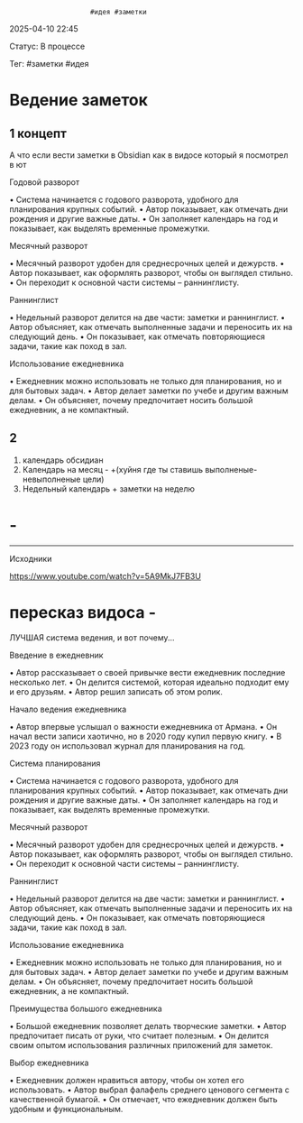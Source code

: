 						#идея #заметки

2025-04-10 22:45 

Статус: В процессе

Тег: #заметки  #идея 
# Ведение заметок

## 1 концепт

А что если вести заметки в Obsidian как в видосе который я посмотрел в ют

Годовой разворот

• Система начинается с годового разворота, удобного для планирования крупных событий.
• Автор показывает, как отмечать дни рождения и другие важные даты.
• Он заполняет календарь на год и показывает, как выделять временные промежутки.

Месячный разворот

• Месячный разворот удобен для среднесрочных целей и дежурств.
• Автор показывает, как оформлять разворот, чтобы он выглядел стильно.
• Он переходит к основной части системы – раннинглисту.

 Раннинглист

• Недельный разворот делится на две части: заметки и раннинглист.
• Автор объясняет, как отмечать выполненные задачи и переносить их на следующий день.
• Он показывает, как отмечать повторяющиеся задачи, такие как поход в зал.

 Использование ежедневника

• Ежедневник можно использовать не только для планирования, но и для бытовых задач.
• Автор делает заметки по учебе и другим важным делам.
• Он объясняет, почему предпочитает носить большой ежедневник, а не компактный.

## 2

1. календарь обсидиан
2. Календарь на месяц - +(хуйня где ты ставишь выполненые-невыполненые цели)
3. Недельный календарь + заметки на неделю


# -
---

Исходники

https://www.youtube.com/watch?v=5A9MkJ7FB3U
# пересказ видоса - 
  ЛУЧШАЯ система ведения, и вот почему...

Введение в ежедневник

• Автор рассказывает о своей привычке вести ежедневник последние несколько лет.
• Он делится системой, которая идеально подходит ему и его друзьям.
• Автор решил записать об этом ролик.

Начало ведения ежедневника

• Автор впервые услышал о важности ежедневника от Армана.
• Он начал вести записи хаотично, но в 2020 году купил первую книгу.
• В 2023 году он использовал журнал для планирования на год.

Система планирования

• Система начинается с годового разворота, удобного для планирования крупных событий.
• Автор показывает, как отмечать дни рождения и другие важные даты.
• Он заполняет календарь на год и показывает, как выделять временные промежутки.

Месячный разворот

• Месячный разворот удобен для среднесрочных целей и дежурств.
• Автор показывает, как оформлять разворот, чтобы он выглядел стильно.
• Он переходит к основной части системы – раннинглисту.

Раннинглист

• Недельный разворот делится на две части: заметки и раннинглист.
• Автор объясняет, как отмечать выполненные задачи и переносить их на следующий день.
• Он показывает, как отмечать повторяющиеся задачи, такие как поход в зал.

Использование ежедневника

• Ежедневник можно использовать не только для планирования, но и для бытовых задач.
• Автор делает заметки по учебе и другим важным делам.
• Он объясняет, почему предпочитает носить большой ежедневник, а не компактный.

Преимущества большого ежедневника

• Большой ежедневник позволяет делать творческие заметки.
• Автор предпочитает писать от руки, что считает полезным.
• Он делится своим опытом использования различных приложений для заметок.

Выбор ежедневника

• Ежедневник должен нравиться автору, чтобы он хотел его использовать.
• Автор выбрал фалафель среднего ценового сегмента с качественной бумагой.
• Он отмечает, что ежедневник должен быть удобным и функциональным.


